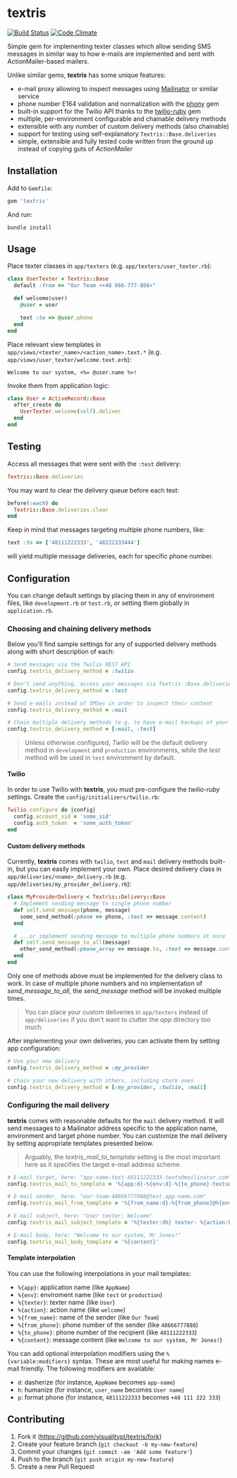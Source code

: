 # textris

[![Build Status](https://travis-ci.org/visualitypl/textris.svg)](https://travis-ci.org/visualitypl/textris)
[![Code Climate](https://codeclimate.com/github/visualitypl/textris/badges/gpa.svg)](https://codeclimate.com/github/visualitypl/textris)

Simple gem for implementing texter classes which allow sending SMS messages in similar way to how e-mails are implemented and sent with ActionMailer-based mailers.

Unlike similar gems, **textris** has some unique features:

- e-mail proxy allowing to inspect messages using [Mailinator](https://mailinator.com/) or similar service
- phone number E164 validation and normalization with the [phony](https://github.com/floere/phony) gem
- built-in support for the Twilio API thanks to the [twilio-ruby](https://github.com/twilio/twilio-ruby) gem
- multiple, per-environment configurable and chainable delivery methods
- extensible with any number of custom delivery methods (also chainable)
- support for testing using self-explanatory `Textris::Base.deliveries`
- simple, extensible and fully tested code written from the ground up instead of copying guts of *ActionMailer*

## Installation

Add to `Gemfile`:

```ruby
gem 'textris'
```

And run:

    bundle install

## Usage

Place texter classes in `app/texters` (e.g. `app/texters/user_texter.rb`):

```ruby
class UserTexter < Textris::Base
  default :from => "Our Team <+48 666-777-888>"

  def welcome(user)
    @user = user

    text :to => @user.phone
  end
end
```

Place relevant view templates in `app/views/<texter_name>/<action_name>.text.*` (e.g. `app/views/user_texter/welcome.text.erb`):

```erb
Welcome to our system, <%= @user.name %>!
```

Invoke them from application logic:

```ruby
class User < ActiveRecord::Base
  after_create do
    UserTexter.welcome(self).deliver
  end
end
```

## Testing

Access all messages that were sent with the `:test` delivery:

```ruby
Textris::Base.deliveries
```

You may want to clear the delivery queue before each test:

```ruby
before(:each) do
  Textris::Base.deliveries.clear
end
```

Keep in mind that messages targeting multiple phone numbers, like:

```ruby
text :to => ['48111222333', '48222333444']
```

will yield multiple message deliveries, each for specific phone number.

## Configuration

You can change default settings by placing them in any of environment files, like `development.rb` or `test.rb`, or setting them globally in `application.rb`.

### Choosing and chaining delivery methods

Below you'll find sample settings for any of supported delivery methods along with short description of each:

```ruby
# Send messages via the Twilio REST API
config.textris_delivery_method = :twilio

# Don't send anything, access your messages via Textris::Base.deliveries
config.textris_delivery_method = :test

# Send e-mails instead of SMSes in order to inspect their content
config.textris_delivery_method = :mail

# Chain multiple delivery methods (e.g. to have e-mail backups of your messages)
config.textris_delivery_method = [:mail, :test]
```

> Unless otherwise configured, *Twilio* will be the default delivery method in `development` and `production` environments, while the *test* method will be used in `test` environment by default.

#### Twilio

In order to use Twilio with **textris**, you must pre-configure the *twilio-ruby* settings. Create the `config/initializers/twilio.rb`:

```ruby
Twilio.configure do |config|
  config.account_sid = 'some_sid'
  config.auth_token  = 'some_auth_token'
end
```

#### Custom delivery methods

Currently, **textris** comes with `twilio`, `test` and `mail` delivery methods built-in, but you can easily implement your own. Place desired delivery class in `app/deliveries/<name>_delivery.rb` (e.g. `app/deliveries/my_provider_delivery.rb`):

```ruby
class MyProviderDelivery < Textris::Delivery::Base
  # Implement sending message to single phone number
  def self.send_message(phone, message)
    some_send_method(:phone => phone, :text => message.content)
  end

  # ...or implement sending message to multiple phone numbers at once
  def self.send_message_to_all(message)
    other_send_method(:phone_array => message.to, :text => message.content)
  end
end
```

Only one of methods above must be implemented for the delivery class to work. In case of multiple phone numbers and no implementation of *send_message_to_all*, the *send_message* method will be invoked multiple times.

> You can place your custom deliveries in `app/texters` instead of `app/deliveries` if you don't want to clutter the *app* directory too much.

After implementing your own deliveries, you can activate them by setting app configuration:

```ruby
# Use your new delivery
config.textris_delivery_method = :my_provider

# Chain your new delivery with others, including stock ones
config.textris_delivery_method = [:my_provider, :twilio, :mail]
```

### Configuring the mail delivery

**textris** comes with reasonable defaults for the `mail` delivery method. It will send messages to a Mailinator address specific to the application name, environment and target phone number. You can customize the mail delivery by setting appropriate templates presented below.

> Arguably, the *textris_mail_to_template* setting is the most important here as it specifies the target e-mail address scheme.

```ruby
# E-mail target, here: "app-name-test-48111222333-texts@mailinator.com"
config.textris_mail_to_template = '%{app:d}-%{env:d}-%{to_phone}-texts@mailinator.com'

# E-mail sender, here: "our-team-48666777888@test.app-name.com"
config.textris_mail_from_template = '%{from_name:d}-%{from_phone}@%{env:d}.%{app:d}.com'

# E-mail subject, here: "User texter: Welcome"
config.textris_mail_subject_template = '%{texter:dh} texter: %{action:h}'

# E-mail body, here: "Welcome to our system, Mr Jones!"
config.textris_mail_body_template = '%{content}'
```

#### Template interpolation

You can use the following interpolations in your mail templates:

- `%{app}`: application name (like `AppName`)
- `%{env}`: enviroment name (like `test` or `production`)
- `%{texter}`: texter name (like `User`)
- `%{action}`: action name (like `welcome`)
- `%{from_name}`: name of the sender (like `Our Team`)
- `%{from_phone}`: phone number of the sender (like `48666777888`)
- `%{to_phone}`: phone number of the recipient (like `48111222333`)
- `%{content}`: message content (like `Welcome to our system, Mr Jones!`)

You can add optional interpolation modifiers using the `%{variable:modifiers}` syntax. These are most useful for making names e-mail friendly. The following modifiers are available:

- `d`: dasherize (for instance, `AppName` becomes `app-name`)
- `h`: humanize (for instance, `user_name` becomes `User name`)
- `p`: format phone (for instance, `48111222333` becomes `+48 111 222 333`)

## Contributing

1. Fork it (https://github.com/visualitypl/textris/fork)
2. Create your feature branch (`git checkout -b my-new-feature`)
3. Commit your changes (`git commit -am 'Add some feature'`)
4. Push to the branch (`git push origin my-new-feature`)
5. Create a new Pull Request
